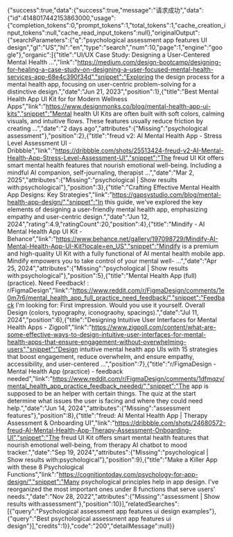 {"success":true,"data":{"success":true,"message":"请求成功","data":{"id":4148017442153863000,"usage":{"completion_tokens":0,"prompt_tokens":1,"total_tokens":1,"cache_creation_input_tokens":null,"cache_read_input_tokens":null},"originalOutput":{"searchParameters":{"q":"psychological assessment app features UI design","gl":"US","hl":"en","type":"search","num":10,"page":1,"engine":"google"},"organic":[{"title":"UI/UX Case Study: Designing a User-Centered Mental Health ...","link":"https://medium.com/design-bootcamp/designing-for-healing-a-case-study-on-designing-a-user-focused-mental-health-services-app-68e4c390f34d","snippet":"Exploring the design process for a mental health app, focusing on user-centric problem-solving for a distinctive design.","date":"Jun 21, 2023","position":1},{"title":"Best Mental Health App UI Kit for for Modern Wellness Apps","link":"https://www.designmonks.co/blog/mental-health-app-ui-kits","snippet":"Mental health UI Kits are often built with soft colors, calming visuals, and intuitive flows. These features usually reduce friction by creating ...","date":"2 days ago","attributes":{"Missing":"psychological assessment"},"position":2},{"title":"freud v2: AI Mental Health App - Stress Level Assessment UI - Dribbble","link":"https://dribbble.com/shots/25513424-freud-v2-AI-Mental-Health-App-Stress-Level-Assessment-UI","snippet":"The freud UI Kit offers smart mental health features that nourish emotional well-being. Including a mindful AI companion, self-journaling, therapist ...","date":"Mar 2, 2025","attributes":{"Missing":"psychological | Show results with:psychological"},"position":3},{"title":"Crafting Effective Mental Health App Designs: Key Strategies","link":"https://gapsystudio.com/blog/mental-health-app-design/","snippet":"In this guide, we've explored the key elements of designing a user-friendly mental health app, emphasizing empathy and user-centric design.","date":"Jun 12, 2024","rating":4.9,"ratingCount":20,"position":4},{"title":"Mindify - AI Mental Health App UI Kit - Behance","link":"https://www.behance.net/gallery/197098729/Mindify-AI-Mental-Health-App-UI-Kit?locale=en_US","snippet":"Mindify is a premium and high-quality UI Kit with a fully functional of AI mental health mobile app. Mindify empowers you to take control of your mental well- ...","date":"Apr 25, 2024","attributes":{"Missing":"psychological | Show results with:psychological"},"position":5},{"title":"Mental Health App (full) (practice). Need Feedback! : r/FigmaDesign","link":"https://www.reddit.com/r/FigmaDesign/comments/1e0m7r6/mental_health_app_full_practice_need_feedback/","snippet":"Feedback I'm looking for: First impression. Would you use it yourself. Overall Design (colors, typography, iconograohy, spacings).","date":"Jul 11, 2024","position":6},{"title":"Designing Intuitive User Interfaces for Mental Health Apps - Zigpoll","link":"https://www.zigpoll.com/content/what-are-some-effective-ways-to-design-intuitive-user-interfaces-for-mental-health-apps-that-ensure-engagement-without-overwhelming-users","snippet":"Design intuitive mental health app UIs with 15 strategies that boost engagement, reduce overwhelm, and ensure empathy, accessibility, and user-centered ...","position":7},{"title":"r/FigmaDesign - Mental Health App (practice) - feedback needed","link":"https://www.reddit.com/r/FigmaDesign/comments/1dfmqzv/mental_health_app_practice_feedback_needed/","snippet":"The app is supposed to be an helper with certain things. The quiz at the start determine what issues the user is facing and where they could need help.","date":"Jun 14, 2024","attributes":{"Missing":"assessment features"},"position":8},{"title":"freud: AI Mental Health App | Therapy Assessment & Onboarding UI","link":"https://dribbble.com/shots/24680572-freud-AI-Mental-Health-App-Therapy-Assessment-Onboarding-UI","snippet":"The freud UI Kit offers smart mental health features that nourish emotional well-being, from therapy AI chatbot to mood tracker.","date":"Sep 19, 2024","attributes":{"Missing":"psychological | Show results with:psychological"},"position":9},{"title":"Make a Killer App with these 8 Psychological Functions","link":"https://cognitiontoday.com/psychology-for-app-design/","snippet":"Many psychological principles help in app design. I've reorganized the most important ones under 8 functions that serve users' needs.","date":"Nov 28, 2022","attributes":{"Missing":"assessment | Show results with:assessment"},"position":10}],"relatedSearches":[{"query":"Psychological assessment app features ui design examples"},{"query":"Best psychological assessment app features ui design"}],"credits":1}},"code":"200","detailMessage":null}}